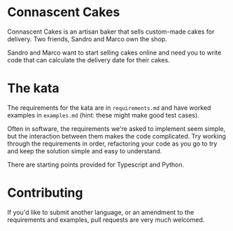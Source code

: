 # Connascent Cakes

Connascent Cakes is an artisan baker that sells custom-made cakes for delivery. Two friends, Sandro and Marco own the shop.

Sandro and Marco want to start selling cakes online and need you to write code that can calculate the delivery date for their cakes.

# The kata

The requirements for the kata are in `requirements.md` and have worked examples in `examples.md` (hint: these might make good test cases).

Often in software, the requirements we're asked to implement seem simple, but the interaction between them makes the code complicated. Try working through the requirements in order, refactoring your code as you go to try and keep the solution simple and easy to understand.

There are starting points provided for Typescript and Python.

# Contributing

If you'd like to submit another language, or an amendment to the requirements and examples, pull requests are very much welcomed.

